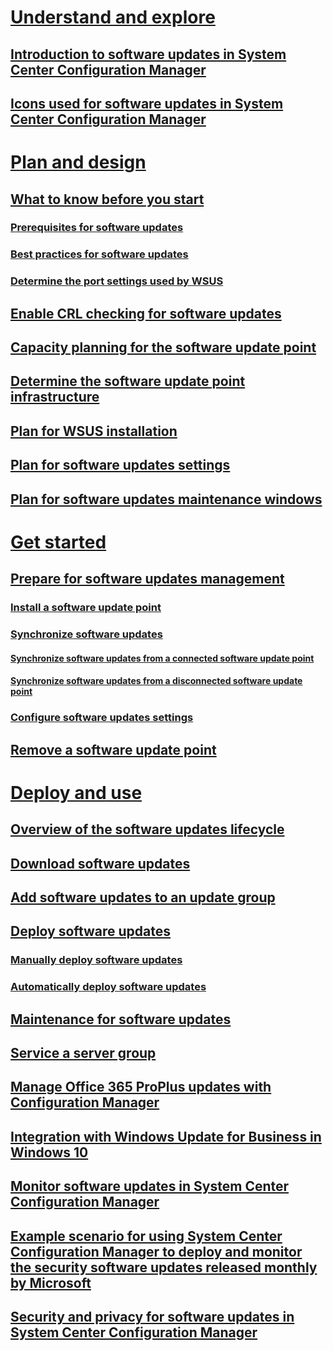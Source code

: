 # [Understand and explore](understand/software-updates-introduction.md)
## [Introduction to software updates in System Center Configuration Manager](understand/software-updates-introduction.md)
## [Icons used for software updates in System Center Configuration Manager](understand/software-updates-icons.md)

# [Plan and design](plan-design/plan-for-software-updates.md)
## [What to know before you start](plan-design/plan-for-software-updates.md)
### [Prerequisites for software updates](plan-design/prerequisites-for-software-updates.md)
### [Best practices for software updates](plan-design/software-updates-best-practices.md)
### [Determine the port settings used by WSUS](plan-design/determine-wsus-port-settings.md)
## [Enable CRL checking for software updates](plan-design/enable-crl-checking-for-software-updates.md)

## [Capacity planning for the software update point](plan-design/plan-for-software-updates.md)
## [Determine the software update point infrastructure](plan-design/plan-for-software-updates.md)
## [Plan for WSUS installation](plan-design/plan-for-software-updates.md)
## [Plan for software updates settings](plan-design/plan-for-software-updates.md)
## [Plan for software updates maintenance windows](plan-design/plan-for-software-updates.md)

# [Get started](deploy-use/configure-software-updates.md)
## [Prepare for software updates management](deploy-use/configure-software-updates.md)
### [Install a software update point](deploy-use/configure-software-updates.md)
### [Synchronize software updates](deploy-use/configure-software-updates.md)
#### [Synchronize software updates from a connected software update point](deploy-use/configure-software-updates.md)
#### [Synchronize software updates from a disconnected software update point](deploy-use/configure-software-updates.md)
### [Configure software updates settings](deploy-use/configure-software-updates.md)
## [Remove a software update point](deploy-use/configure-software-updates.md)

# [Deploy and use](deploy-use/manage-software-updates.md)
## [Overview of the software updates lifecycle](deploy-use/manage-software-updates.md)
## [Download software updates](deploy-use/manage-software-updates.md)
## [Add software updates to an update group](deploy-use/manage-software-updates.md)
## [Deploy software updates](deploy-use/manage-software-updates.md)
### [Manually deploy software updates](deploy-use/manage-software-updates.md)
### [Automatically deploy software updates](deploy-use/manage-software-updates.md)
## [Maintenance for software updates](deploy-use/manage-software-updates.md)
## [Service a server group](deploy-use/service-a-server-group.md)
## [Manage Office 365 ProPlus updates with Configuration Manager](deploy-use/manage-office-365-proplus-updates.md)
## [Integration with Windows Update for Business in Windows 10](deploy-use/integrate-windows-update-for-business-windows-10.md)
## [Monitor software updates in System Center Configuration Manager](deploy-use/monitor-software-updates.md)
## [Example scenario for using System Center Configuration Manager to deploy and monitor the security software updates released monthly by Microsoft](deploy-use/example-scenario-deploy-monitor-monthly-security-updates.md)
## [Security and privacy for software updates in System Center Configuration Manager](deploy-use/security-and-privacy-for-software-updates.md)
